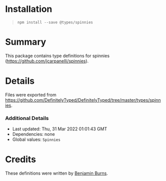 # Installation
> `npm install --save @types/spinnies`

# Summary
This package contains type definitions for spinnies (https://github.com/jcarpanelli/spinnies).

# Details
Files were exported from https://github.com/DefinitelyTyped/DefinitelyTyped/tree/master/types/spinnies.

### Additional Details
 * Last updated: Thu, 31 Mar 2022 01:01:43 GMT
 * Dependencies: none
 * Global values: `Spinnies`

# Credits
These definitions were written by [Benjamin Burns](https://github.com/benjamincburns).
